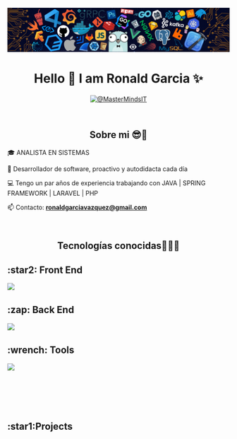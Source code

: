 ![Github Banner](https://github.com/Jaydeep-Yadav/Jaydeep-Yadav/blob/main/banner.png)


<h1 align="center">Hello 👋 I am Ronald Garcia</strong> ✨ </h1>

<p align="center">
  <a href="https://www.linkedin.com/in/ronald-garcia-vazquez"  target="_blank"><img align="center" src="https://img.shields.io/badge/LinkedIn-0077B5?style=for-the-badge&logo=linkedin&logoColor=white" alt="@MasterMindsIT"/></a>
  </p>
<br>
<h2 align="center">Sobre mi 😎🤏</h2>
<!--Intro start-->

<p align="left">
🎓 ANALISTA EN SISTEMAS
  
📝 Desarrollador de software, proactivo y autodidacta cada día

💻 Tengo un par años de experiencia trabajando con JAVA | SPRING FRAMEWORK | LARAVEL | PHP

📫 Contacto: **ronaldgarciavazquez@gmail.com**

<!--Intro end-->
  </p>
<br>

<h2 align="center">Tecnologías conocidas👨🏻‍💻</h2>
<!--tech stack icons-->
<p align="center">
  <h2>:star2: Front End</h2>
  <a href="https://skillicons.dev">
    <img src="https://skillicons.dev/icons?i=html,css,js,ts,vscode,tailwind,npm,vite,bootstrap,regex&perline=10" />
  </a>

  <h2>:zap: Back End</h2>
  <a href="https://skillicons.dev">
    <img src="https://skillicons.dev/icons?i=java,spring,postgresql,idea,eclipse,maven,mysql,firebase,c#,php&perline=10" />
  </a>


  <h2>:wrench: Tools</h2>
  <a href="https://skillicons.dev">
    <img src="https://skillicons.dev/icons?i=postman,docker,git,gitlab,github,ubuntu&perline=10" />
  </a>
</p>
<br>

<br/>
<br/>
<br/>
 <h2>:star1:Projects</h2>
